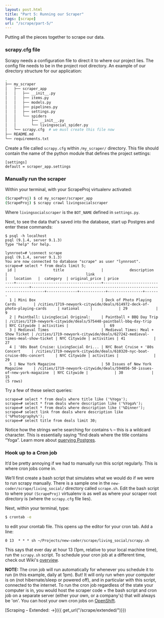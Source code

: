 ```yaml
---
layout: post.html
title: "Part 5: Running our Scraper"
tags: [scrape]
url: "/scrape/part-5/"
---
```


Putting all the pieces together to scrape our data.

### scrapy.cfg file

Scrapy needs a configuration file to direct it to where our project lies. The config file needs to be in the project root directory. An example of our directory structure for our application:

```bash
.
├── my_scraper
│   ├── scraper_app
│   │   ├── __init__.py
│   │   ├── items.py
│   │   ├── models.py
│   │   ├── pipelines.py
│   │   ├── settings.py
│   │   └── spiders
│   │       ├── __init__.py
│   │       └── livingsocial_spider.py
│   └── scrapy.cfg  # we must create this file now
├── README.md
└── requirements.txt
```

Create a file called `scrapy.cfg` within `/my_scraper/` directory. This file should contain the name of the python module that defines the project settings:

```
[settings]
default = scraper_app.settings
```

### Manually run the scraper

Within your terminal, with your ScrapeProj virtualenv activated:

```bash
(ScrapeProj) $ cd my_scraper/scraper_app
(ScrapeProj) $ scrapy crawl livingsocialscraper
```

Where `livingsocialscraper` is the `BOT_NAME` defined in `settings.py`.

Next, to see the data that's saved into the database, start up Postgres and enter these commands:

```psql
$ psql -h localhost
psql (9.1.4, server 9.1.3)
Type "help" for help.

lynnroot=# \connect scrape
psql (9.1.4, server 9.1.3)
You are now connected to database "scrape" as user "lynnroot".
scrape=# select * from deals limit 5;
 id |                 title                 |            description             |                                    link                                    |   location   |  category  | original_price | price
----+---------------------------------------+------------------------------------+----------------------------------------------------------------------------+--------------+------------+----------------+-------
  1 | Mini Box                              | Deck of Photo Playing Cards        | /cities/1719-newyork-citywide/deals/614972-deck-of-photo-playing-cards     | national     |            | 29             |  9
  2 | Paintball: LivingSocial Original:     | Paintball + BBQ Day Trip           | /cities/1719-newyork-citywide/deals/575448-paintball-bbq-day-trip          | NYC Citywide | activities |                |  69
  3 | Medieval Times                        | Medieval Times: Meal + Show Ticket | /cities/1719-newyork-citywide/deals/627242-medieval-times-meal-show-ticket | NYC Citywide | activities | 41             |  27
  4 | '80s Boat Cruise: LivingSocial Ori... | NYC Boat Cruise + '80s Concert     | /cities/1719-newyork-citywide/deals/610320-nyc-boat-cruise-80s-concert     | NYC Citywide | activities |                |  29
  5 | New York Magazine                     | 50 Issues of New York Magazine     | /cities/1719-newyork-citywide/deals/594056-50-issues-of-new-york-magazine  | NYC Citywide |            | 30             |  15
(5 rows)
```

Try a few of these select queries:

```psql
scrape=# select * from deals where title like ('%Yoga');
scrape=# select * from deals where description like ('%Yoga%');
scrape=# select * from deals where description like ('%Dinner');
scrape=# select link from deals where description like ('%Photography%');
scrape=# select title from deals limit 30;
```

Notice how the strings we’re searching for contains `%` – this is a wildcard character. This is essentially saying “find deals where the title contains “Yoga”. Learn more about [querying Postgres](http://www.postgresql.org/docs/8.4/static/tutorial-select.html).


### Hook up to a Cron job

It’d be pretty annoying if we had to manually run this script regularly.  This is where cron jobs come in.

We’ll first create a bash script that simulates what we would do if we were to run scrapy manually.  There is a sample one in the `new-coder/scrape/living_social/` directory called `scrape.sh`. Edit the bash script to where your `(ScrapeProj)` virtualenv is as well as where your scraper root directory is (where the `scrapy.cfg` file lies).

Next, within your terminal, type:

```bash
$ crontab -e
```
to edit your crontab file.  This opens up the editor for your cron tab.  Add a line:

`0 13  * * * sh ~/Projects/new-coder/scrape/living_social/scrapy.sh`

This says that ever day at hour 13 (1pm, relative to your local machine time), run the `scrapy.sh` script.  To schedule your cron job at a different time, check out Wiki's [overview](http://en.wikipedia.org/wiki/Cron#Predefined_scheduling_definitions).

**NOTE:** The cron job will run automatically for whenever you schedule it to run (in this example, daily at 1pm). But! It will only run when your computer is on (not hibernate/sleep or powered off), and in particular with this script, connected to the internet.  To run the cron job regardless of the state your computer is in, you would host the scraper code + the bash script and cron job on a separate server (either your own, or a company's) that will always be 'on'.  You can host your own cron jobs on [OpenShift](http://openshift.redhat.com).


[Scraping – Extended: &rarr;]({{ get_url("/scrape/extended/")}})
